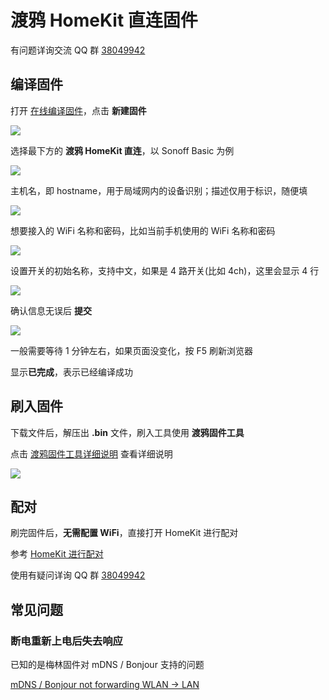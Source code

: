 # 渡鸦 HomeKit 直连固件

有问题详询交流 QQ 群 [38049942](https://shang.qq.com/wpa/qunwpa?idkey=eb028eb95506e4ee49beab0dc0147e821298e1865ba3379963e45a1900e40c22)


## 编译固件

打开 [在线编译固件](http://airijia.com/ctl/firmware/list)，点击 **新建固件**


![](http://pic.airijia.com/doc/20181224145524.png)

选择最下方的 **渡鸦 HomeKit 直连**，以 Sonoff Basic 为例





![](http://pic.airijia.com/doc/20181224145635.png)

主机名，即 hostname，用于局域网内的设备识别；描述仅用于标识，随便填




![](http://pic.airijia.com/doc/20181224145657.png)

想要接入的 WiFi 名称和密码，比如当前手机使用的 WiFi 名称和密码



![](http://pic.airijia.com/doc/20181224145741.png)

设置开关的初始名称，支持中文，如果是 4 路开关(比如 4ch)，这里会显示 4 行




![](http://pic.airijia.com/doc/20181224145840.png)

确认信息无误后 **提交**




![](http://pic.airijia.com/doc/20181224150054.png)

一般需要等待 1 分钟左右，如果页面没变化，按 F5 刷新浏览器

显示**已完成**，表示已经编译成功




## 刷入固件

下载文件后，解压出 **.bin** 文件，刷入工具使用 **渡鸦固件工具**

点击 [渡鸦固件工具详细说明](http://airijia.com/doc/#/raven/flasher) 查看详细说明

![](http://pic.airijia.com/doc/20181221163930.png)



## 配对

刷完固件后，**无需配置 WiFi**，直接打开 HomeKit 进行配对

参考 [HomeKit 进行配对](raven/homekit)

使用有疑问详询 QQ 群 [38049942](https://shang.qq.com/wpa/qunwpa?idkey=eb028eb95506e4ee49beab0dc0147e821298e1865ba3379963e45a1900e40c22)



## 常见问题

### 断电重新上电后失去响应

已知的是梅林固件对 mDNS / Bonjour 支持的问题

[mDNS / Bonjour not forwarding WLAN -> LAN ](https://github.com/RMerl/asuswrt-merlin.ng/issues/162)